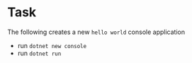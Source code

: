 # Task

The following creates a new `hello world` console application

- run `dotnet new console`
- run `dotnet run`

